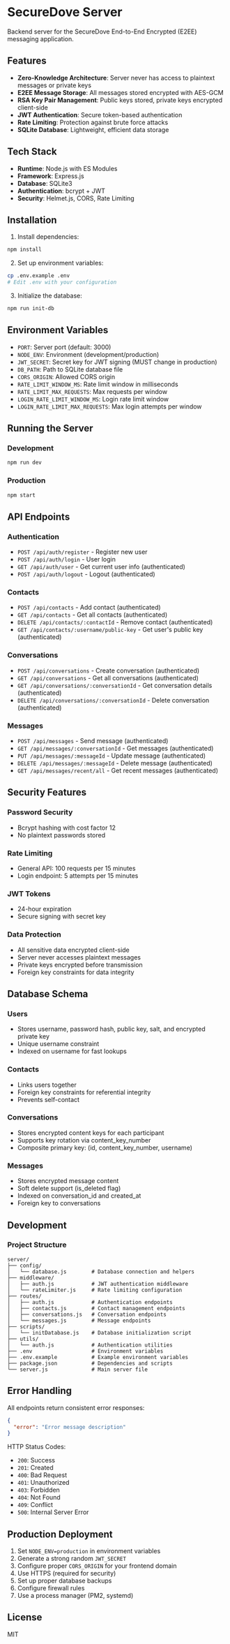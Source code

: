 # SecureDove Server

Backend server for the SecureDove End-to-End Encrypted (E2EE) messaging application.

## Features

- **Zero-Knowledge Architecture**: Server never has access to plaintext messages or private keys
- **E2EE Message Storage**: All messages stored encrypted with AES-GCM
- **RSA Key Pair Management**: Public keys stored, private keys encrypted client-side
- **JWT Authentication**: Secure token-based authentication
- **Rate Limiting**: Protection against brute force attacks
- **SQLite Database**: Lightweight, efficient data storage

## Tech Stack

- **Runtime**: Node.js with ES Modules
- **Framework**: Express.js
- **Database**: SQLite3
- **Authentication**: bcrypt + JWT
- **Security**: Helmet.js, CORS, Rate Limiting

## Installation

1. Install dependencies:
```bash
npm install
```

2. Set up environment variables:
```bash
cp .env.example .env
# Edit .env with your configuration
```

3. Initialize the database:
```bash
npm run init-db
```

## Environment Variables

- `PORT`: Server port (default: 3000)
- `NODE_ENV`: Environment (development/production)
- `JWT_SECRET`: Secret key for JWT signing (MUST change in production)
- `DB_PATH`: Path to SQLite database file
- `CORS_ORIGIN`: Allowed CORS origin
- `RATE_LIMIT_WINDOW_MS`: Rate limit window in milliseconds
- `RATE_LIMIT_MAX_REQUESTS`: Max requests per window
- `LOGIN_RATE_LIMIT_WINDOW_MS`: Login rate limit window
- `LOGIN_RATE_LIMIT_MAX_REQUESTS`: Max login attempts per window

## Running the Server

### Development
```bash
npm run dev
```

### Production
```bash
npm start
```

## API Endpoints

### Authentication
- `POST /api/auth/register` - Register new user
- `POST /api/auth/login` - User login
- `GET /api/auth/user` - Get current user info (authenticated)
- `POST /api/auth/logout` - Logout (authenticated)

### Contacts
- `POST /api/contacts` - Add contact (authenticated)
- `GET /api/contacts` - Get all contacts (authenticated)
- `DELETE /api/contacts/:contactId` - Remove contact (authenticated)
- `GET /api/contacts/:username/public-key` - Get user's public key (authenticated)

### Conversations
- `POST /api/conversations` - Create conversation (authenticated)
- `GET /api/conversations` - Get all conversations (authenticated)
- `GET /api/conversations/:conversationId` - Get conversation details (authenticated)
- `DELETE /api/conversations/:conversationId` - Delete conversation (authenticated)

### Messages
- `POST /api/messages` - Send message (authenticated)
- `GET /api/messages/:conversationId` - Get messages (authenticated)
- `PUT /api/messages/:messageId` - Update message (authenticated)
- `DELETE /api/messages/:messageId` - Delete message (authenticated)
- `GET /api/messages/recent/all` - Get recent messages (authenticated)

## Security Features

### Password Security
- Bcrypt hashing with cost factor 12
- No plaintext passwords stored

### Rate Limiting
- General API: 100 requests per 15 minutes
- Login endpoint: 5 attempts per 15 minutes

### JWT Tokens
- 24-hour expiration
- Secure signing with secret key

### Data Protection
- All sensitive data encrypted client-side
- Server never accesses plaintext messages
- Private keys encrypted before transmission
- Foreign key constraints for data integrity

## Database Schema

### Users
- Stores username, password hash, public key, salt, and encrypted private key
- Unique username constraint
- Indexed on username for fast lookups

### Contacts
- Links users together
- Foreign key constraints for referential integrity
- Prevents self-contact

### Conversations
- Stores encrypted content keys for each participant
- Supports key rotation via content_key_number
- Composite primary key: (id, content_key_number, username)

### Messages
- Stores encrypted message content
- Soft delete support (is_deleted flag)
- Indexed on conversation_id and created_at
- Foreign key to conversations

## Development

### Project Structure
```
server/
├── config/
│   └── database.js        # Database connection and helpers
├── middleware/
│   ├── auth.js            # JWT authentication middleware
│   └── rateLimiter.js     # Rate limiting configuration
├── routes/
│   ├── auth.js            # Authentication endpoints
│   ├── contacts.js        # Contact management endpoints
│   ├── conversations.js   # Conversation endpoints
│   └── messages.js        # Message endpoints
├── scripts/
│   └── initDatabase.js    # Database initialization script
├── utils/
│   └── auth.js            # Authentication utilities
├── .env                   # Environment variables
├── .env.example           # Example environment variables
├── package.json           # Dependencies and scripts
└── server.js              # Main server file
```

## Error Handling

All endpoints return consistent error responses:
```json
{
  "error": "Error message description"
}
```

HTTP Status Codes:
- `200`: Success
- `201`: Created
- `400`: Bad Request
- `401`: Unauthorized
- `403`: Forbidden
- `404`: Not Found
- `409`: Conflict
- `500`: Internal Server Error

## Production Deployment

1. Set `NODE_ENV=production` in environment variables
2. Generate a strong random `JWT_SECRET`
3. Configure proper `CORS_ORIGIN` for your frontend domain
4. Use HTTPS (required for security)
5. Set up proper database backups
6. Configure firewall rules
7. Use a process manager (PM2, systemd)

## License

MIT
